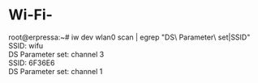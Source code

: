 # Wi-Fi-
root@erpressa:~# iw dev wlan0 scan | egrep "DS\ Parameter\ set|SSID"
  SSID: wifu  
  DS Parameter set: channel 3  
  SSID: 6F36E6  
  DS Parameter set: channel 1
